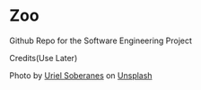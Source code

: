 # Zoo
Github Repo for the Software Engineering Project

Credits(Use Later)

Photo by <a href="https://unsplash.com/@soberanes?utm_source=unsplash&utm_medium=referral&utm_content=creditCopyText">Uriel Soberanes</a> on <a href="https://unsplash.com/photos/white-lion-sitting-on-green-leafed-plants-uYcEkcREK7E?utm_source=unsplash&utm_medium=referral&utm_content=creditCopyText">Unsplash</a>
      